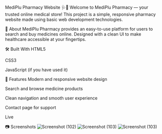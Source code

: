 MediPlu Pharmacy Website 🩺💊
Welcome to MediPlu Pharmacy — your trusted online medical store!
This project is a simple, responsive pharmacy website made using basic web development technologies.

📜 About
MediPlu Pharmacy provides an easy-to-use platform for users to search and buy medicines online.
Designed with a clean UI to make healthcare accessible at your fingertips.

🛠️ Built With
HTML5

CSS3

JavaScript (if you have used it)

🎯 Features
Modern and responsive website design

Search and browse medicine products

Clean navigation and smooth user experience

Contact page for support

Live

📷 Screenshots
   ![Screenshot (102)](https://github.com/user-attachments/assets/65c201ed-7a11-4ea5-a1a4-af57adf0dbd2)
   ![Screenshot (103)](https://github.com/user-attachments/assets/801fd242-ac1b-46a3-94f1-688eae73941a)
   ![Screenshot (103)](https://github.com/user-attachments/assets/700fd523-72d5-48b5-be24-a6d8e7d4541c)




